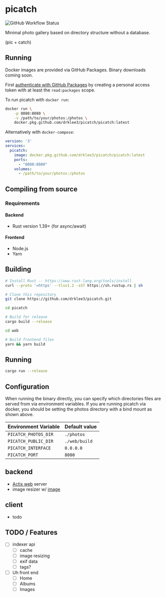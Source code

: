 # picatch

![GitHub Workflow Status](https://img.shields.io/github/workflow/status/drklee3/picatch/Docker?style=flat-square)

Minimal photo gallery based on directory structure without a database.

(pic + catch)

## Running

Docker images are provided via GitHub Packages.  Binary downloads coming soon.

First [authenticate with GitHub Packages] by creating a personal access token
with at least the `read:packages` scope.

To run picatch with `docker run`:

```bash
docker run \
    -p 8080:8080 \
    -v /path/to/your/photos:/photos \
    docker.pkg.github.com/drklee3/picatch/picatch:latest
```

Alternatively with `docker-compose`:

```yml
version: '3'
services:
  picatch:
    image: docker.pkg.github.com/drklee3/picatch/picatch:latest
    ports:
      - "8080:8080"
    volumes:
      - /path/to/your/photos:/photos
```

## Compiling from source

### Requirements

#### Backend

* Rust version 1.39+ (for async/await)

#### Frontend

* Node.js
* Yarn

## Building

```bash
# Install Rust -- https://www.rust-lang.org/tools/install
curl --proto '=https' --tlsv1.2 -sSf https://sh.rustup.rs | sh

# Clone this repository
git clone https://github.com/drklee3/picatch.git

cd picatch

# Build for release
cargo build --release

cd web

# Build frontend files
yarn && yarn build
```

## Running

```bash
cargo run --release
```

## Configuration

When running the binary directly, you can specify which directories files are
served from via environment variables.  If you are running picatch via docker,
you should be setting the photos directory with a bind mount as shown above.

| Environment Variable | Default value |
| -------------------- | ------------- |
| `PICATCH_PHOTOS_DIR` | `./photos`    |
| `PICATCH_PUBLIC_DIR` | `./web/build` |
| `PICATCH_INTERFACE`  | `0.0.0.0`     |
| `PICATCH_PORT`       | `8080`        |


## backend

* [Actix web](https://github.com/actix/actix-web) server
* image resizer w/ [image](https://github.com/image-rs/image)

## client

* todo

## TODO / Features

* [ ] indexer api
  * [ ] cache
  * [ ] image resizing
  * [ ] exif data
  * [ ] tags?
* [ ] Uh front end
  * [ ] Home
  * [ ] Albums
  * [ ] Images

[authenticate with GitHub Packages]: https://help.github.com/en/packages/using-github-packages-with-your-projects-ecosystem/configuring-docker-for-use-with-github-packages#authenticating-to-github-packages

